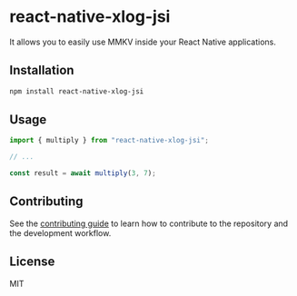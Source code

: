 # react-native-xlog-jsi

It allows you to easily use MMKV inside your React Native applications.

## Installation

```sh
npm install react-native-xlog-jsi
```

## Usage

```js
import { multiply } from "react-native-xlog-jsi";

// ...

const result = await multiply(3, 7);
```

## Contributing

See the [contributing guide](CONTRIBUTING.md) to learn how to contribute to the repository and the development workflow.

## License

MIT
